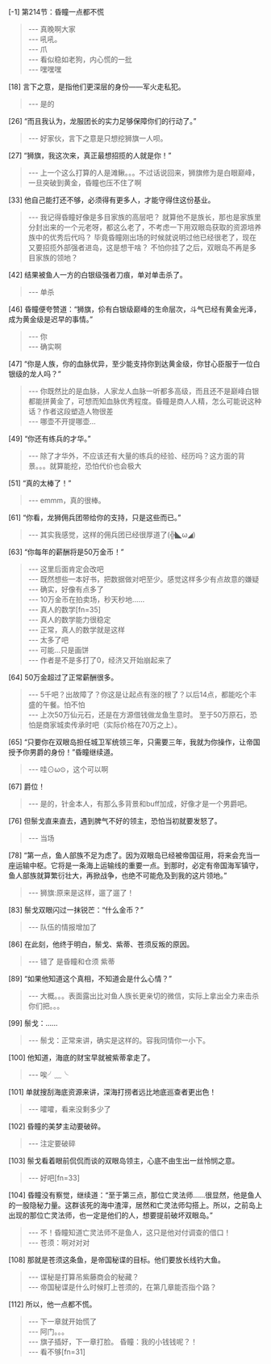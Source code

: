 
[-1] 第214节：昏瞳一点都不慌
>--- 真晚啊大家<br>
>--- 吼吼。<br>
>--- 爪<br>
>--- 看似稳如老狗，内心慌的一批<br>
>--- 嘿嘿嘿<br>

[18] 言下之意，是指他们更深层的身份——军火走私犯。
>--- 是的<br>

[26] “而且我认为，龙服团长的实力足够保障你们的行动了。”
>--- 好家伙，言下之意是只想挖狮旗一人呗。<br>

[27] “狮旗，我这次来，真正最想招揽的人就是你！”
>--- 上一个这么打算的人是滩鳅。。。不过话说回来，狮旗修为是白眼巅峰，一旦突破到黄金，昏瞳也压不住了啊<br>

[33] 他自己能打还不够，必须得有更多人，才能守得住这份基业。
>--- 我记得昏瞳好像是多目家族的高层吧？
就算他不是族长，那也是家族里分封出来的一个元老呀，都这么老了，不考虑一下用双眼岛获取的资源培养族中的优秀后代吗？
毕竟昏瞳刚出场的时候就说明过他已经很老了，现在又要招揽外部强者进岛，这是想干啥？
不怕你挂了之后，双眼岛不再是多目家族的领地？<br>

[42] 结果被鱼人一方的白银级强者刀痕，单对单击杀了。
>--- 单杀<br>

[46] 昏瞳便夸赞道：“狮旗，伱有白银级巅峰的生命层次，斗气已经有黄金光泽，成为黄金级是迟早的事情。”
>--- 你<br>
>--- 确实啊<br>

[47] “你是人族，你的血脉优异，至少能支持你到达黄金级，你甘心臣服于一位白银级的龙人吗？”
>--- 你既然比的是血脉，人家龙人血脉一听都多高级，而且还不是巅峰白银都能拼黄金了，可想而知血脉优秀程度。昏瞳是商人人精，怎么可能说这种话？作者这段塑造人物很差<br>
>--- 哪壶不开提哪壶...<br>

[49] “你还有练兵的才华。”
>--- 除了才华外，不应该还有大量的练兵的经验、经历吗？这方面的背景。。。就算能挖，恐怕代价也会极大<br>

[51] “真的太棒了！”
>--- emmm，真的很棒。<br>

[61] “你看，龙狮佣兵团带给你的支持，只是这些而已。”
>--- 其实我感觉，这样的佣兵团已经很厚道了(╬◣ω◢)<br>

[63] “你每年的薪酬将是50万金币！”
>--- 这里后面肯定会改吧<br>
>--- 既然想些一本好书，把数据做对吧至少。感觉这样多少有点故意的嫌疑<br>
>--- 确实，好像有点多了<br>
>--- 10万金币在拍卖场，秒天秒地……<br>
>--- 真人的数学[fn=35]<br>
>--- 真人的数学能力很稳定<br>
>--- 正常，真人的数学就是这样<br>
>--- 太多了吧<br>
>--- 可能…只是画饼<br>
>--- 作者是不是多打了0，经济又开始崩起来了<br>

[64] 50万金超过了正常薪酬很多。
>--- 5千吧？出故障了？你这是让起点有涨的根了？以后14点，都能吃个丰盛的午餐。怕不怕<br>
>--- 上次50万仙元石，还是在方源借钱做龙鱼生意时。    至于50万原石，恐怕是商家城卖传承时吧（实际价格在70万之上）。<br>

[65] “只要你在双眼岛担任城卫军统领三年，只需要三年，我就为你操作，让帝国授予你男爵的身份！”昏瞳继续道。
>--- 哇⊙ω⊙，这个可以啊<br>

[67] 爵位！
>--- 是的，针金本人，有那么多背景和buff加成，好像才是一个男爵吧。<br>

[76] 但鬃戈直来直去，遇到脾气不好的领主，恐怕当初就要发怒了。
>--- 当场<br>

[78] “第一点，鱼人部族不足为虑了。因为双眼岛已经被帝国征用，将来会充当一座运输中枢。它将是一条海上运输线的重要一点。到那时，必定有帝国海军镇守，鱼人部族就算繁衍壮大，再掀战争，也绝不可能危及到我的这片领地。”
>--- 狮旗:原来是这样，遛了遛了！<br>

[83] 鬃戈双眼闪过一抹锐芒：“什么金币？”
>--- 队伍的情报增加了<br>

[86] 在此刻，他终于明白，鬃戈、紫蒂、苍须反叛的原因。
>--- 错了 是昏瞳和仓须 紫蒂<br>

[89] “如果他知道这个真相，不知道会是什么心情？”
>--- 大概。。。表面露出比对鱼人族长更亲切的微信，实际上拿出全力来击杀你们把。。。<br>

[99] 鬃戈：……
>--- 鬃戈：正常来讲，确实是这样的。容我同情你一小下。<br>

[100] 他知道，海底的财宝早就被紫蒂拿走了。
>--- 唉╯﹏╰<br>

[101] 单就搜刮海底资源来讲，深海打捞者远比地底巡查者更出色！
>--- 嚯嚯，看来没剩多少了<br>

[102] 昏瞳的美梦主动要破碎。
>--- 注定要破碎<br>

[103] 鬃戈看着眼前侃侃而谈的双眼岛领主，心底不由生出一丝怜悯之意。
>--- 好吧[fn=33]<br>

[104] 昏瞳没有察觉，继续道：“至于第三点，那位亡灵法师……很显然，他是鱼人的一股隐秘力量。这群该死的海中渣滓，居然和亡灵法师勾搭上。所以，之前岛上出现的那位亡灵法师，也一定是他们的人，想要提前破坏双眼岛。”
>--- 不！昏瞳知道亡灵法师不是鱼人，这只是他对付调查的借口！<br>
>--- 苍须：啊对对对<br>

[108] 那就是苍须这条鱼，是帝国秘谍的目标。他们要放长线钓大鱼。
>--- 谍秘是打算吊紫藤商会的秘藏？<br>
>--- 帝国秘谍是什么时候盯上苍须的，在第几章能否指个路？<br>

[112] 所以，他一点都不慌。
>--- 下一章就开始慌了<br>
>--- 阿门。。。<br>
>--- 旗子插好，下一章打脸。
昏瞳：我的小钱钱呢？！<br>
>--- 看不够[fn=31]<br>
